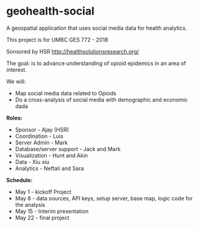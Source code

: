 # geohealth-social
A geospatial application that uses social media data for health analytics.

This project is for UMBC GES 772 - 2018

Sonsored by HSR http://healthsolutionsresearch.org/

The goal: is to advance understanding of opioid epidemics in an area of interest.

We will:

- Map social media data related to Opiods
- Do a cross-analysis of social media with demographic and economic dada 

**Roles:**
- Sponsor - Ajay (HSR)
- Coordination - Luis
- Server Admin - Mark
- Database/server support - Jack and Mark 
- Visualization - Hunt and Akin
- Data - Xiu xiu
- Analytics - Neftali and Sara

**Schedule:**

- May 1 - kickoff Project
- May 8 - data sources, API keys, setup server, base map, logic code for the analysis
- May 15 - Interim presentation
- May 22 - final project
